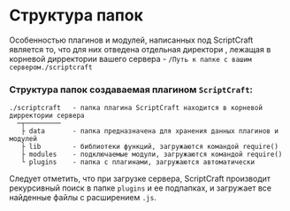 <!-- TITLE: Структура папок -->
<!-- SUBTITLE: Описание структуры папок -->

# Структура папок

Особенностью плагинов и модулей, написанных  под ScriptCraft является то, что для них отведена отдельная директори , лежащая в корневой дирректории вашего сервера - `/Путь к папке с вашим сервером./scriptcraft`

### Структура папок создаваемая плагином `ScriptCraft`:

```text
./scriptcraft   - папка плагина ScriptCraft находится в корневой дирректории сервера
  ─┬─────────
   ├ data       - папка предназначена для хранения данных плагинов и модулей
   ├ lib        - библиотеки функций, загружаются командой require()
   ├ modules    - подключаемые модули, загружаются командой require()
   └ plugins    - папка с плагинами, загружаются автоматически

```

Следует отметить, что при загрузке сервера, ScriptCraft производит рекурсивный поиск в папке `plugins` и ее подпапках, и загружает все найденные файлы с расширением `.js`.

